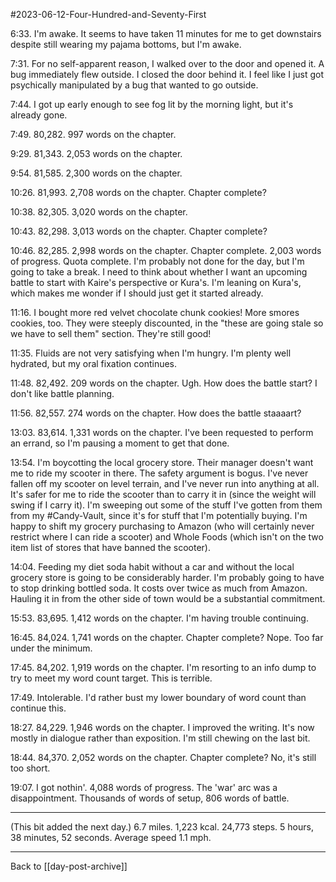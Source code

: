 #2023-06-12-Four-Hundred-and-Seventy-First

6:33.  I'm awake.  It seems to have taken 11 minutes for me to get downstairs despite still wearing my pajama bottoms, but I'm awake.

7:31.  For no self-apparent reason, I walked over to the door and opened it.  A bug immediately flew outside.  I closed the door behind it.  I feel like I just got psychically manipulated by a bug that wanted to go outside.

7:44.  I got up early enough to see fog lit by the morning light, but it's already gone.

7:49.  80,282.  997 words on the chapter.  

9:29.  81,343.  2,053 words on the chapter.

9:54.  81,585.  2,300 words on the chapter.

10:26.  81,993.  2,708 words on the chapter.  Chapter complete?

10:38.  82,305.  3,020 words on the chapter.

10:43.  82,298.  3,013 words on the chapter.  Chapter complete?

10:46.  82,285.  2,998 words on the chapter.  Chapter complete.  2,003 words of progress.  Quota complete.  I'm probably not done for the day, but I'm going to take a break.  I need to think about whether I want an upcoming battle to start with Kaire's perspective or Kura's.  I'm leaning on Kura's, which makes me wonder if I should just get it started already.

11:16.  I bought more red velvet chocolate chunk cookies!  More smores cookies, too.  They were steeply discounted, in the "these are going stale so we have to sell them" section.  They're still good!

11:35.  Fluids are not very satisfying when I'm hungry.  I'm plenty well hydrated, but my oral fixation continues.

11:48.  82,492.  209 words on the chapter.  Ugh.  How does the battle start?  I don't like battle planning.

11:56.  82,557.  274 words on the chapter.  How does the battle staaaart?

13:03.  83,614.  1,331 words on the chapter.  I've been requested to perform an errand, so I'm pausing a moment to get that done.

13:54.  I'm boycotting the local grocery store.  Their manager doesn't want me to ride my scooter in there.  The safety argument is bogus.  I've never fallen off my scooter on level terrain, and I've never run into anything at all.  It's safer for me to ride the scooter than to carry it in (since the weight will swing if I carry it).  I'm sweeping out some of the stuff I've gotten from them from my #Candy-Vault, since it's for stuff that I'm potentially buying.  I'm happy to shift my grocery purchasing to Amazon (who will certainly never restrict where I can ride a scooter) and Whole Foods (which isn't on the two item list of stores that have banned the scooter).

14:04.  Feeding my diet soda habit without a car and without the local grocery store is going to be considerably harder.  I'm probably going to have to stop drinking bottled soda.  It costs over twice as much from Amazon.  Hauling it in from the other side of town would be a substantial commitment.

15:53.  83,695.  1,412 words on the chapter.  I'm having trouble continuing.

16:45.  84,024.  1,741 words on the chapter.  Chapter complete?  Nope.  Too far under the minimum.

17:45.  84,202.  1,919 words on the chapter.  I'm resorting to an info dump to try to meet my word count target.  This is terrible.

17:49.  Intolerable.  I'd rather bust my lower boundary of word count than continue this.

18:27.  84,229.  1,946 words on the chapter.  I improved the writing.  It's now mostly in dialogue rather than exposition.  I'm still chewing on the last bit.

18:44.  84,370.  2,052 words on the chapter.  Chapter complete?  No, it's still too short.

19:07.  I got nothin'.  4,088 words of progress.  The 'war' arc was a disappointment.  Thousands of words of setup, 806 words of battle.

---
(This bit added the next day.)  6.7 miles.  1,223 kcal.  24,773 steps.  5 hours, 38 minutes, 52 seconds.  Average speed 1.1 mph.

---
Back to [[day-post-archive]]